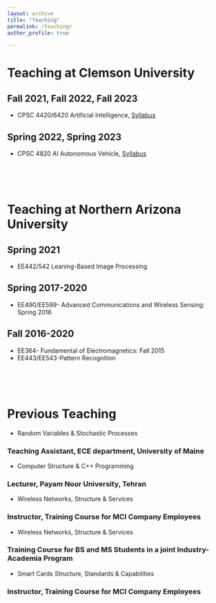 ```yaml
---
layout: archive
title: "Teaching"
permalink: /teaching/
author_profile: true

---
```




# Teaching at Clemson University
## Fall 2021, Fall 2022, Fall 2023
* CPSC 4420/6420  Artificial Intelligence, [Syllabus](files/CPSC4420F23Syllabus.pdf)

## Spring 2022, Spring 2023
* CPSC 4820 AI Autonomous Vehicle, [Syllabus](../files/CPSC4820S23Syllabus.pdf)


<br>
<br>
<br>


# Teaching at Northern Arizona University
## Spring 2021
* EE442/542 Leaning-Based Image Processing

## Spring 2017-2020
* EE490/EE599- Advanced Communications and Wireless Sensing: Spring 2016  

## Fall 2016-2020
* EE364- Fundamental of Electromagnetics: Fall 2015
* EE443/EE543-Pattern Recognition


<br>
<br>
<br>


# Previous Teaching 
* Random Variables & Stochastic Processes
### Teaching Assistant, ECE department, University of Maine

* Computer Structure & C++ Programming
### Lecturer, Payam Noor University, Tehran

* Wireless Networks, Structure & Services
### Instructor, Training Course for MCI Company Employees 

* Wireless Networks, Structure & Services
### Training Course for BS and MS Students in a joint Industry-Academia Program

* Smart Cards Structure, Standards & Capabilities
### Instructor, Training Course for MCI Company Employees

























<!-- {% include base_path %}

{% for post in site.teaching reversed %}
  {% include archive-single.html %}
{% endfor %} -->
